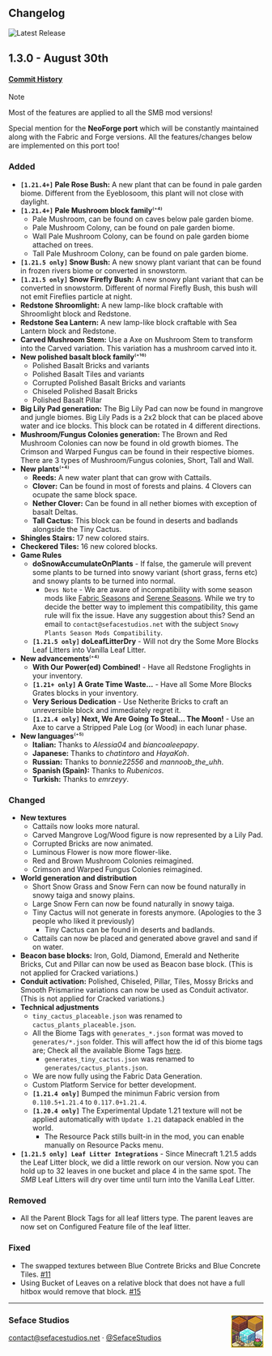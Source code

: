 ## Changelog
![Latest Release](https://img.shields.io/github/v/release/seface-studios/some-more-blocks?logo=github&logoColor=959da5&labelColor=353c43&color=0091c2&Current&label=Latest%20Release)

## 1.3.0 - August 30th
#### [Commit History](https://github.com/Seface-Studios/some-more-blocks/compare/1.21.4...1.21.5)

> [!NOTE]
> Most of the features are applied to all the SMB mod versions!

Special mention for the **NeoForge port** which will be constantly maintained along with the Fabric and Forge versions. All the features/changes below are implemented on this port too!

### Added
- **`[1.21.4+]` Pale Rose Bush:** A new plant that can be found in pale garden biome. Different from the Eyeblosoom, this plant will not close with daylight.
- **`[1.21.4+]` Pale Mushroom block family**⁽⁺⁴⁾
  - Pale Mushroom, can be found on caves below pale garden biome.
  - Pale Mushroom Colony, can be found on pale garden biome.
  - Wall Pale Mushroom Colony, can be found on pale garden biome attached on trees.
  - Tall Pale Mushroom Colony, can be found on pale garden biome.
- **`[1.21.5 only]` Snow Bush:** A new snowy plant variant that can be found in frozen rivers biome or converted in snowstorm.
- **`[1.21.5 only]` Snow Firefly Bush:** A new snowy plant variant that can be converted in snowstorm. Different of normal Firefly Bush, this bush will not emit Fireflies particle at night.
- **Redstone Shroomlight:** A new lamp-like block craftable with Shroomlight block and Redstone.
- **Redstone Sea Lantern:** A new lamp-like block craftable with Sea Lantern block and Redstone.
- **Carved Mushroom Stem:** Use a Axe on Mushroom Stem to transform into the Carved variation. This variation has a mushroom carved into it.
- **New polished basalt block family**⁽⁺¹⁶⁾
  - Polished Basalt Bricks and variants
  - Polished Basalt Tiles and variants
  - Corrupted Polished Basalt Bricks and variants
  - Chiseled Polished Basalt Bricks
  - Polished Basalt Pillar
- **Big Lily Pad generation:** The Big Lily Pad can now be found in mangrove and jungle biomes. Big Lily Pads is a 2x2 block that can be placed above water and ice blocks. This block can be rotated in 4 different directions.
- **Mushroom/Fungus Colonies generation:** The Brown and Red Mushroom Colonies can now be found in old growth biomes. The Crimson and Warped Fungus can be found in their respective biomes. There are 3 types of Mushroom/Fungus colonies, Short, Tall and Wall.
- **New plants**⁽⁺⁴⁾
  - **Reeds:** A new water plant that can grow with Cattails.
  - **Clover:** Can be found in most of forests and plains. 4 Clovers can ocupate the same block space.
  - **Nether Clover:** Can be found in all nether biomes with exception of basalt Deltas.
  - **Tall Cactus:** This block can be found in deserts and badlands alongside the Tiny Cactus.
- **Shingles Stairs:** 17 new colored stairs.
- **Checkered Tiles:** 16 new colored blocks.
- **Game Rules**
  - **doSnowAccumulateOnPlants** - If false, the gamerule will prevent some plants to be turned into snowy variant (short grass, ferns etc) and snowy plants to be turned into normal.
    - `Devs Note` - We are aware of incompatibility with some season mods like [Fabric Seasons](https://www.curseforge.com/minecraft/mc-mods/fabric-seasons) and [Serene Seasons](https://www.curseforge.com/minecraft/mc-mods/serene-seasons). While we try to decide the better way to implement this compatibility, this game rule will fix the issue. Have any suggestion about this? Send an email to `contact@sefacestudios.net` with the subject `Snowy Plants Season Mods Compatibility`.
  - **`[1.21.5 only]` doLeafLitterDry** - Will not dry the Some More Blocks Leaf Litters into Vanilla Leaf Litter.
- **New advancements**⁽⁺⁴⁾
  - **With Our Power(ed) Combined!** - Have all Redstone Froglights in your inventory.
  - **`[1.21+ only]` A Grate Time Waste...** - Have all Some More Blocks Grates blocks in your inventory.
  - **Very Serious Dedication** - Use Netherite Bricks to craft an unreversible block and immediately regret it.
  - **`[1.21.4 only]` Next, We Are Going To Steal... The Moon!** - Use an Axe to carve a Stripped Pale Log (or Wood) in each lunar phase.
- **New languages**⁽⁺⁵⁾
  - **Italian:** Thanks to *Alessia04* and *biancoaleepapy*.
  - **Japanese:** Thanks to *chatintoro* and *HayaKoh*.
  - **Russian:** Thanks to *bonnie22556* and *mannoob_the_uhh*.
  - **Spanish (Spain):** Thanks to *Rubenicos*.
  - **Turkish:** Thanks to *emrzeyy*.

### Changed
- **New textures**
  - Cattails now looks more natural.
  - Carved Mangrove Log/Wood figure is now represented by a Lily Pad.
  - Corrupted Bricks are now animated.
  - Luminous Flower is now more flower-like.
  - Red and Brown Mushroom Colonies reimagined.
  - Crimson and Warped Fungus Colonies reimagined.
- **World generation and distribution**
  - Short Snow Grass and Snow Fern can now be found naturally in snowy taiga and snowy plains.
  - Large Snow Fern can now be found naturally in snowy taiga.
  - Tiny Cactus will not generate in forests anymore. (Apologies to the 3 people who liked it previously)
    - Tiny Cactus can be found in deserts and badlands.
  - Cattails can now be placed and generated above gravel and sand if on water.
- **Beacon base blocks:** Iron, Gold, Diamond, Emerald and Netherite Bricks, Cut and Pillar can now be used as Beacon base block. (This is not applied for Cracked variations.)
- **Conduit activation:** Polished, Chiseled, Pillar, Tiles, Mossy Bricks and Smooth Prismarine variations can now be used as Conduit activator. (This is not applied for Cracked variations.)
- **Technical adjustments**
  - `tiny_cactus_placeable.json` was renamed to `cactus_plants_placeable.json`.
  - All the Biome Tags with `generates_*.json` format was moved to `generates/*.json` folder. This will affect how the id of this biome tags are; Check all the available Biome Tags [here](https://github.com/Seface-Studios/some-more-blocks/tree/1.21.4/common/src/main/generated/data/somemoreblocks/tags/worldgen/biome).
    - `generates_tiny_cactus.json` was renamed to `generates/cactus_plants.json`.
  - We are now fully using the Fabric Data Generation.
  - Custom Platform Service for better development.
  - **`[1.21.4 only]`** Bumped the minimun Fabric version from `0.110.5+1.21.4` to `0.117.0+1.21.4`.
  - **`[1.20.4 only]`** The Experimental Update 1.21 texture will not be applied automatically with `Update 1.21` datapack enabled in the world.
    - The Resource Pack stills built-in in the mod, you can enable manually on Resource Packs menu.
- **`[1.21.5 only] Leaf Litter Integrations`** - Since Minecraft 1.21.5 adds the Leaf Litter block, we did a little rework on our version. Now you can hold up to 32 leaves in one bucket and place 4 in the same spot. The _SMB_ Leaf Litters will dry over time until turn into the Vanilla Leaf Litter.

### Removed
- All the Parent Block Tags for all leaf litters type. The parent leaves are now set on Configured Feature file of the leaf litter.

### Fixed
- The swapped textures between Blue Contrete Bricks and Blue Concrete Tiles. [#11](https://github.com/Seface-Studios/some-more-blocks/issues/11)
- Using Bucket of Leaves on a relative block that does not have a full hitbox would remove that block. [#15](https://github.com/Seface-Studios/some-more-blocks/issues/15)

---
<div>
  <img align="right" height="64" width="64" src="https://raw.githubusercontent.com/Seface-Studios/some-more-blocks/refs/heads/main/.github/assets/animated_icon.gif" title="Some More Blocks Icon" />
  <h3>Seface Studios</h3>
  <p><a href="mailto:contact@sefacestudios.net">contact@sefacestudios.net</a> · <a title="X (FKA Twitter)" href="https://x.com/SefaceStudios">@SefaceStudios</a></p>
</div>